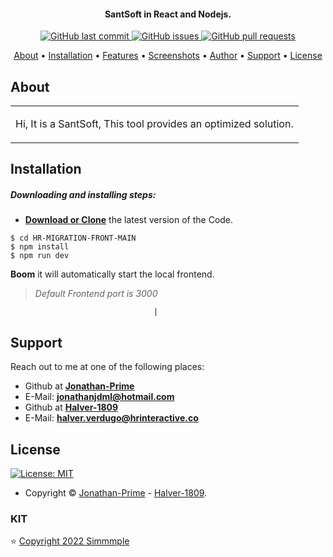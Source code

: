 

<h4 align="center">SantSoft in React and Nodejs.</h4>

<p align="center">
    <a href="https://github.com/commits/main">
    <img src="https://img.shields.io/badge/Last%20Commit-July-green?style=flat-square&logo=github&logoColor=white"
         alt="GitHub last commit">
    <a href="https://github.com/HR-Solutions-Sap/HR-Migration/issues">
    <img src="https://img.shields.io/badge/Open%20Issues-0-red?style=flat-square&logo=github&logoColor=white"
         alt="GitHub issues">
    <a href="https://github.com/HR-Solutions-Sap/HR-Migration/pulls">
    <img src="https://img.shields.io/badge/Open%20pull%20requests-0-blue?style=flat-square&logo=github&logoColor=whit"
         alt="GitHub pull requests">
</p>
      
<p align="center">
  <a href="#about">About</a> •
  <a href="#installation">Installation</a> •
  <a href="#features">Features</a> •
  <a href="#screenshots">Screenshots</a> •
  <a href="#author">Author</a> •
  <a href="#support">Support</a> •
  <a href="#license">License</a>
</p>

## About

<table>
<tr>
<td>
  
Hi, It is a SantSoft, This tool provides an optimized solution.

</td>
</tr>
</table>

## Installation

##### Downloading and installing steps:
* **[Download or Clone](https://github.com/HR-Solutions-Sap/HR-Migration-Front)** the latest version of the Code.

```console
$ cd HR-MIGRATION-FRONT-MAIN
$ npm install
$ npm run dev
```

 **Boom** it will automatically start the local frontend. 
 > *Default Frontend port is 3000*

                                  	|

## Support

Reach out to me at one of the following places:

- Github at **[Jonathan-Prime](https://github.com/Jonathan-Prime)**
- E-Mail: **jonathanjdml@hotmail.com**
- Github at **[Halver-1809](https://github.com/Halver-1809)**
- E-Mail: **halver.verdugo@hrinteractive.co**


## License

[![License: MIT](https://img.shields.io/badge/license-MIT-green)](https://github.com/HR-Solutions-S-A-S/HR-Migration-Front/blob/main/licence.md)

- Copyright © [Jonathan-Prime](https://github.com/Jonathan-Prime/ "Jonathan Molina") - 
[Halver-1809](https://github.com/Halver-1809 "Halver Verdugo").


### KIT

⭐️ [Copyright 2022 Simmmple ](https://horizon-ui.com/chakra-pro/admin/dashboards/default)
